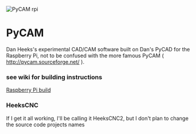 ![PyCAM rpi](https://user-images.githubusercontent.com/901376/82529777-a4dff700-9b33-11ea-9a34-a2799123e0e9.png)
# PyCAM
Dan Heeks's experimental CAD/CAM software built on Dan's PyCAD for the Raspberry Pi, not to be confused with the more famous PyCAM ( http://pycam.sourceforge.net/ ).
### see wiki for building instructions ###
[Raspberry Pi build](https://github.com/danheeks/PyCAM/wiki/Raspberry-Pi-build)
### HeeksCNC ###
If I get it all working, I'll be calling it HeeksCNC2, but I don't plan to change the source code projects names
